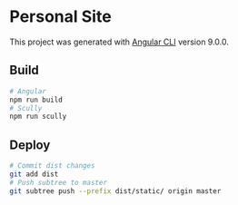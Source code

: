 # Personal Site

This project was generated with [Angular CLI](https://github.com/angular/angular-cli) version 9.0.0.

## Build

```sh
# Angular
npm run build
# Scully
npm run scully
```

## Deploy
```sh
# Commit dist changes
git add dist
# Push subtree to master
git subtree push --prefix dist/static/ origin master
```

